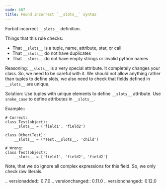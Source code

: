 ```yaml
---
code: 607
title: Found incorrect `__slots__` syntax
---
```



Forbid incorrect ``__slots__`` definition.

Things that this rule checks:

- That ``__slots__`` is a tuple, name, attribute, star, or call
- That ``__slots__`` do not have duplicates
- That ``__slots__`` do not have empty strings or invalid python names

Reasoning:
    ``__slots__`` is a very special attribute.
    It completely changes your class. So, we need to be careful with it.
    We should not allow anything rather than tuples to define slots,
    we also need to check that fields defined in ``__slots__`` are unique.

Solution:
    Use tuples with unique elements to define ``__slots__`` attribute.
    Use ``snake_case`` to define attributes in ``__slots__``.

Example::

    # Correct:
    class Test(object):
        __slots__ = ('field1', 'field2')

    class Other(Test):
        __slots__ = (*Test.__slots__, 'child')

    # Wrong:
    class Test(object):
        __slots__ = ['field1', 'field2', 'field2']

Note, that we do ignore all complex expressions for this field.
So, we only check raw literals.

.. versionadded:: 0.7.0
.. versionchanged:: 0.11.0
.. versionchanged:: 0.12.0